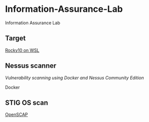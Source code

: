 # Information-Assurance-Lab
Information Assurance Lab

## Target

[Rocky10 on WSL](https://docs.rockylinux.org/10/guides/interoperability/import_rocky_to_wsl/)


## Nessus scanner
*Vulnerability scanning using Docker and Nessus Community Edition*

Docker

## STIG OS scan

[OpenSCAP](https://www.open-scap.org/)

